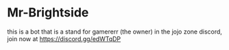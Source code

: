 # Mr-Brightside 
this is a bot that is a stand for gamererr (the owner) in the jojo zone discord, join now at https://discord.gg/edWTqDP
